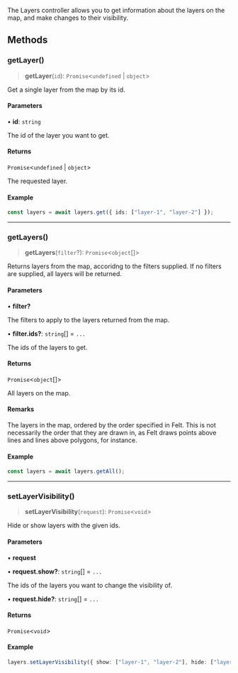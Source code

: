 The Layers controller allows you to get information about the layers on the
map, and make changes to their visibility.

## Methods

### getLayer()

> **getLayer**(`id`): `Promise`\<`undefined` \| `object`\>

Get a single layer from the map by its id.

#### Parameters

• **id**: `string`

The id of the layer you want to get.

#### Returns

`Promise`\<`undefined` \| `object`\>

The requested layer.

#### Example

```typescript
const layers = await layers.get({ ids: ["layer-1", "layer-2"] });
```

***

### getLayers()

> **getLayers**(`filter`?): `Promise`\<`object`[]\>

Returns layers from the map, accoridng to the filters supplied. If no
filters are supplied, all layers will be returned.

#### Parameters

• **filter?**

The filters to apply to the layers returned from the map.

• **filter.ids?**: `string`[] = `...`

The ids of the layers to get.

#### Returns

`Promise`\<`object`[]\>

All layers on the map.

#### Remarks

The layers in the map, ordered by the order specified in Felt. This is not
necessarily the order that they are drawn in, as Felt draws points above
lines and lines above polygons, for instance.

#### Example

```typescript
const layers = await layers.getAll();
```

***

### setLayerVisibility()

> **setLayerVisibility**(`request`): `Promise`\<`void`\>

Hide or show layers with the given ids.

#### Parameters

• **request**

• **request.show?**: `string`[] = `...`

The ids of the layers you want to change the visibility of.

• **request.hide?**: `string`[] = `...`

#### Returns

`Promise`\<`void`\>

#### Example

```typescript
layers.setLayerVisibility({ show: ["layer-1", "layer-2"], hide: ["layer-3"] });
```
